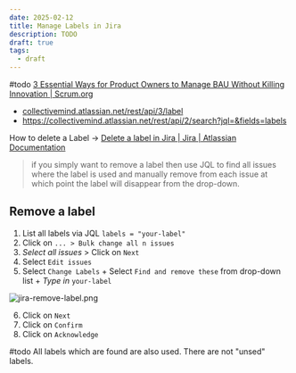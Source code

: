 ```yaml
---
date: 2025-02-12
title: Manage Labels in Jira
description: TODO
draft: true
tags:
  - draft
---
```


#todo [3 Essential Ways for Product Owners to Manage BAU Without Killing Innovation | Scrum.org](https://www.scrum.org/resources/blog/3-essential-ways-product-owners-manage-bau-without-killing-innovation)

- [collectivemind.atlassian.net/rest/api/3/label](https://collectivemind.atlassian.net/rest/api/3/label)
- https://collectivemind.atlassian.net/rest/api/2/search?jql=&fields=labels

How to delete a Label -> [Delete a label in Jira | Jira | Atlassian Documentation](https://confluence.atlassian.com/jirakb/how-to-delete-a-label-in-jira-297667646.html)

> if you simply want to remove a label then use JQL to find all issues where the label is used and manually remove from each issue at which point the label will disappear from the drop-down.

## Remove a label

1. List all labels via JQL `labels = "your-label"`
2. Click on `... > Bulk change all n issues`
3. *Select all issues* > Click on `Next`
4. Select `Edit issues`
5. Select `Change Labels` + Select `Find and remove these` from drop-down list + *Type in* `your-label`

![jira-remove-label.png](/images/jira-remove-label.png)

6. Click on `Next`
7. Click on `Confirm`
8. Click on `Acknowledge`


#todo All labels which are found are also used. There are not "unsed" labels.
